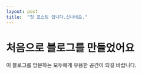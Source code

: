 ```yaml
---
layout: post
title:  "첫 포스팅 입니다.신나네요."
---
```

# 처음으로 블로그를 만들었어요

이 블로그를 방문하는 모두에게 유용한 공간이 되길 바랍니다.
